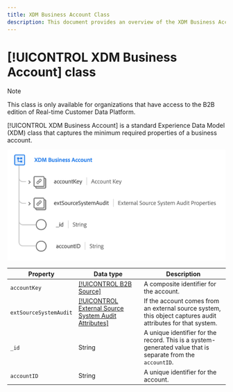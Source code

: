 ```yaml
---
title: XDM Business Account Class
description: This document provides an overview of the XDM Business Account class in Experience Data Model (XDM).
---
```

# [!UICONTROL XDM Business Account] class

>[!NOTE]
>
>This class is only available for organizations that have access to the B2B edition of Real-time Customer Data Platform.

[!UICONTROL XDM Business Account] is a standard Experience Data Model (XDM) class that captures the minimum required properties of a business account.

![](../../images/classes/b2b/business-account.png)

| Property | Data type |  Description |
| --- | --- | --- |
| `accountKey` | [[!UICONTROL B2B Source]](../../data-types/b2b-source.md) | A composite identifier for the account. |
| `extSourceSystemAudit` | [[!UICONTROL External Source System Audit Attributes]](../../data-types/external-source-system-audit-attributes.md) | If the account comes from an external source system, this object captures audit attributes for that system. |
| `_id` | String  | A unique identifier for the record. This is a system-generated value that is separate from the `accountID`. |
| `accountID` | String  | A unique identifier for the account. |
